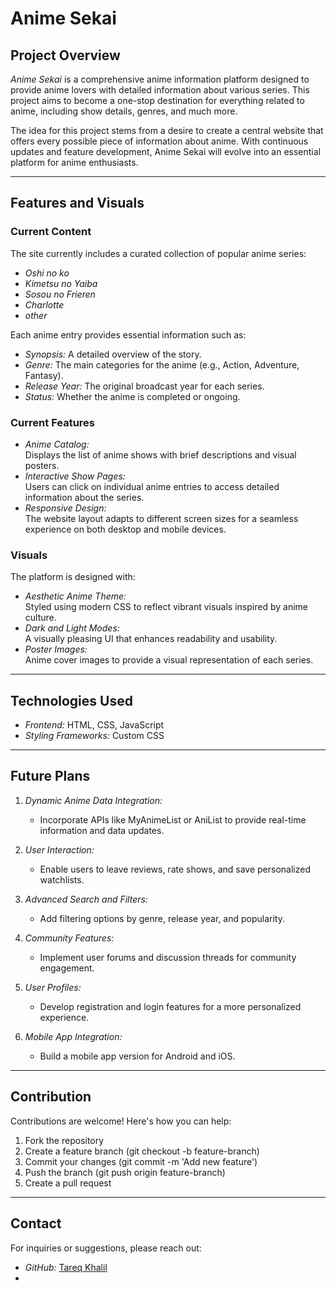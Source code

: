 # Anime Sekai  

## Project Overview  
*Anime Sekai* is a comprehensive anime information platform designed to provide anime lovers with detailed information about various series. This project aims to become a one-stop destination for everything related to anime, including show details, genres, and much more.  

The idea for this project stems from a desire to create a central website that offers every possible piece of information about anime. With continuous updates and feature development, Anime Sekai will evolve into an essential platform for anime enthusiasts.

---

## Features and Visuals  

### Current Content  
The site currently includes a curated collection of popular anime series:  
- *Oshi no ko*  
- *Kimetsu no Yaiba*  
- *Sosou no Frieren*  
- *Charlotte*  
- *other*

Each anime entry provides essential information such as:  
- *Synopsis:* A detailed overview of the story.  
- *Genre:* The main categories for the anime (e.g., Action, Adventure, Fantasy).  
- *Release Year:* The original broadcast year for each series.  
- *Status:* Whether the anime is completed or ongoing.  

### Current Features  
- *Anime Catalog:*  
  Displays the list of anime shows with brief descriptions and visual posters.  
- *Interactive Show Pages:*  
  Users can click on individual anime entries to access detailed information about the series.  
- *Responsive Design:*  
  The website layout adapts to different screen sizes for a seamless experience on both desktop and mobile devices.  

### Visuals  
The platform is designed with:  
- *Aesthetic Anime Theme:*  
  Styled using modern CSS to reflect vibrant visuals inspired by anime culture.  
- *Dark and Light Modes:*  
  A visually pleasing UI that enhances readability and usability.  
- *Poster Images:*  
  Anime cover images to provide a visual representation of each series.  

---

## Technologies Used  
- *Frontend:* HTML, CSS, JavaScript  
- *Styling Frameworks:* Custom CSS  

---

## Future Plans  
1. *Dynamic Anime Data Integration:*  
   - Incorporate APIs like MyAnimeList or AniList to provide real-time information and data updates.  

2. *User Interaction:*  
   - Enable users to leave reviews, rate shows, and save personalized watchlists.  

3. *Advanced Search and Filters:*  
   - Add filtering options by genre, release year, and popularity.  

4. *Community Features:*  
   - Implement user forums and discussion threads for community engagement.  

5. *User Profiles:*  
   - Develop registration and login features for a more personalized experience.  

6. *Mobile App Integration:*  
   - Build a mobile app version for Android and iOS.  

---

## Contribution  
Contributions are welcome! Here's how you can help:  
1. Fork the repository  
2. Create a feature branch (git checkout -b feature-branch)  
3. Commit your changes (git commit -m 'Add new feature')  
4. Push the branch (git push origin feature-branch)  
5. Create a pull request  

---
## Contact  
For inquiries or suggestions, please reach out:  
- *GitHub:* [Tareq Khalil](tareqkhalil1415@gmail.com)  
-
